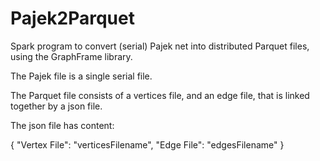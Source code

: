 # Pajek2Parquet

Spark program to convert (serial) Pajek net into distributed Parquet files, using the GraphFrame library.

The Pajek file is a single serial file.

The Parquet file consists of a vertices file, and an edge file, that is linked together by a json file.

The json file has content:

{
    "Vertex File": "verticesFilename",
    "Edge File": "edgesFilename"
}
